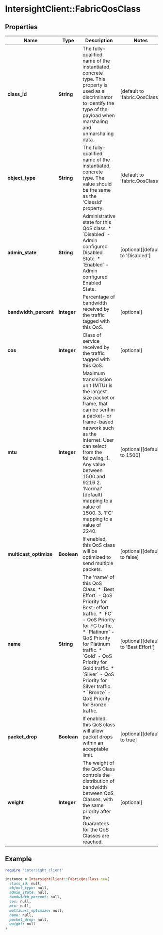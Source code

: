 # IntersightClient::FabricQosClass

## Properties

| Name | Type | Description | Notes |
| ---- | ---- | ----------- | ----- |
| **class_id** | **String** | The fully-qualified name of the instantiated, concrete type. This property is used as a discriminator to identify the type of the payload when marshaling and unmarshaling data. | [default to &#39;fabric.QosClass&#39;] |
| **object_type** | **String** | The fully-qualified name of the instantiated, concrete type. The value should be the same as the &#39;ClassId&#39; property. | [default to &#39;fabric.QosClass&#39;] |
| **admin_state** | **String** | Administrative state for this QoS class. * &#x60;Disabled&#x60; - Admin configured Disabled State. * &#x60;Enabled&#x60; - Admin configured Enabled State. | [optional][default to &#39;Disabled&#39;] |
| **bandwidth_percent** | **Integer** | Percentage of bandwidth received by the traffic tagged with this QoS. | [optional] |
| **cos** | **Integer** | Class of service received by the traffic tagged with this QoS. | [optional] |
| **mtu** | **Integer** | Maximum transmission unit (MTU) is the largest size packet or frame, that can be sent in a packet- or frame-based network such as the Internet. User can select from the following: 1. Any value between 1500 and 9216 2. &#39;Normal&#39; (default) mapping to a value of 1500. 3. &#39;FC&#39; mapping to a value of 2240. | [optional][default to 1500] |
| **multicast_optimize** | **Boolean** | If enabled, this QoS class will be optimized to send multiple packets. | [optional][default to false] |
| **name** | **String** | The &#39;name&#39; of this QoS Class. * &#x60;Best Effort&#x60; - QoS Priority for Best-effort traffic. * &#x60;FC&#x60; - QoS Priority for FC traffic. * &#x60;Platinum&#x60; - QoS Priority for Platinum traffic. * &#x60;Gold&#x60; - QoS Priority for Gold traffic. * &#x60;Silver&#x60; - QoS Priority for Silver traffic. * &#x60;Bronze&#x60; - QoS Priority for Bronze traffic. | [optional][default to &#39;Best Effort&#39;] |
| **packet_drop** | **Boolean** | If enabled, this QoS class will allow packet drops within an acceptable limit. | [optional][default to true] |
| **weight** | **Integer** | The weight of the QoS Class controls the distribution of bandwidth between QoS Classes, with the same priority after the Guarantees for the QoS Classes are reached. | [optional] |

## Example

```ruby
require 'intersight_client'

instance = IntersightClient::FabricQosClass.new(
  class_id: null,
  object_type: null,
  admin_state: null,
  bandwidth_percent: null,
  cos: null,
  mtu: null,
  multicast_optimize: null,
  name: null,
  packet_drop: null,
  weight: null
)
```

